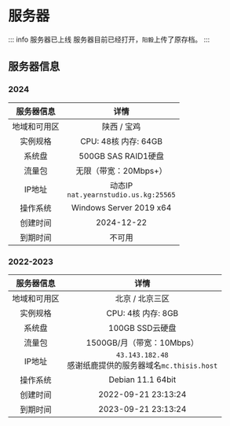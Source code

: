 # 服务器

::: info 服务器已上线
服务器目前已经打开，`阳毅`上传了原存档。
:::

## 服务器信息

### 2024

|  服务器信息  |                  详情                   |
| :----------: | :-------------------------------------: |
| 地域和可用区 |               陕西 / 宝鸡               |
|   实例规格   |          CPU: 48核 内存: 64GB           |
|    系统盘    |           500GB SAS RAID1硬盘           |
|    流量包    |          无限（带宽：20Mbps+）          |
|    IP地址    | 动态IP<br>`nat.yearnstudio.us.kg:25565` |
|   操作系统   |         Windows Server 2019 x64         |
|   创建时间   |               2024-12-22                |
|   到期时间   |                 不可用                  |

### 2022-2023

|  服务器信息  |                            详情                             |
| :----------: | :---------------------------------------------------------: |
| 地域和可用区 |                       北京 / 北京三区                       |
|   实例规格   |                     CPU: 4核 内存: 8GB                      |
|    系统盘    |                       100GB SSD云硬盘                       |
|    流量包    |                  1500GB/月（带宽：10Mbps）                  |
|    IP地址    | `43.143.182.48`<br>感谢纸鹿提供的服务器域名`mc.thisis.host` |
|   操作系统   |                      Debian 11.1 64bit                      |
|   创建时间   |                     2022-09-21 23:13:24                     |
|   到期时间   |                     2023-09-21 23:13:24                     |
